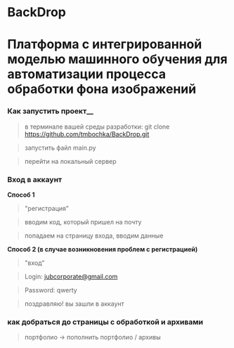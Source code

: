 # BackDrop

# Платформа с интегрированной моделью машинного обучения для автоматизации процесса обработки фона изображений

### Как запустить проект__

> в терминале вашей среды разработки: git clone https://github.com/tmbochka/BackDrop.git

> запустить файл main.py

> перейти на локальный сервер

### Вход в аккаунт

__Способ 1__

> "регистрация"

> вводим код, который пришел на почту

> попадаем на страницу входа, вводим данные

__Способ 2 (в случае возникновения проблем с регистрацией)__

> "вход"

> Login: jubcorporate@gmail.com

> Password: qwerty

> поздравляю! вы зашли в аккаунт

### как добраться до страницы с обработкой и архивами

> портфолио -> пополнить портфолио / архивы
